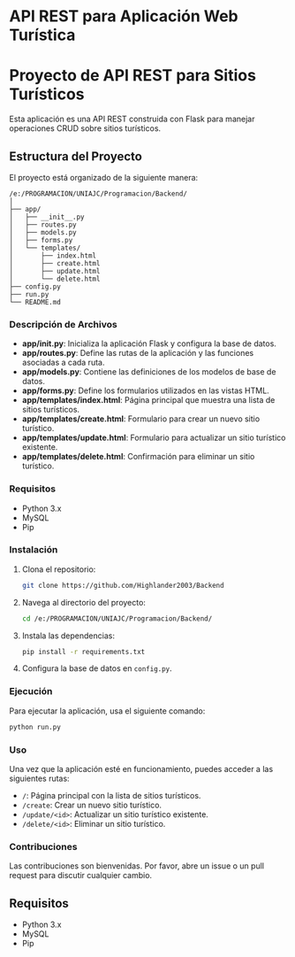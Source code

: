 # API REST para Aplicación Web Turística
# Proyecto de API REST para Sitios Turísticos

Esta aplicación es una API REST construida con Flask para manejar operaciones CRUD sobre sitios turísticos.

## Estructura del Proyecto

El proyecto está organizado de la siguiente manera:

```
/e:/PROGRAMACION/UNIAJC/Programacion/Backend/
│
├── app/
│   ├── __init__.py
│   ├── routes.py
│   ├── models.py
│   ├── forms.py
│   └── templates/
│       ├── index.html
│       ├── create.html
│       ├── update.html
│       └── delete.html
├── config.py
├── run.py
└── README.md
```

### Descripción de Archivos

- **app/__init__.py**: Inicializa la aplicación Flask y configura la base de datos.
- **app/routes.py**: Define las rutas de la aplicación y las funciones asociadas a cada ruta.
- **app/models.py**: Contiene las definiciones de los modelos de base de datos.
- **app/forms.py**: Define los formularios utilizados en las vistas HTML.
- **app/templates/index.html**: Página principal que muestra una lista de sitios turísticos.
- **app/templates/create.html**: Formulario para crear un nuevo sitio turístico.
- **app/templates/update.html**: Formulario para actualizar un sitio turístico existente.
- **app/templates/delete.html**: Confirmación para eliminar un sitio turístico.

### Requisitos

- Python 3.x
- MySQL
- Pip

### Instalación

1. Clona el repositorio:
    ```sh
    git clone https://github.com/Highlander2003/Backend
    ```
2. Navega al directorio del proyecto:
    ```sh
    cd /e:/PROGRAMACION/UNIAJC/Programacion/Backend/
    ```
3. Instala las dependencias:
    ```sh
    pip install -r requirements.txt
    ```
4. Configura la base de datos en `config.py`.

### Ejecución

Para ejecutar la aplicación, usa el siguiente comando:
```sh
python run.py
```

### Uso

Una vez que la aplicación esté en funcionamiento, puedes acceder a las siguientes rutas:

- `/`: Página principal con la lista de sitios turísticos.
- `/create`: Crear un nuevo sitio turístico.
- `/update/<id>`: Actualizar un sitio turístico existente.
- `/delete/<id>`: Eliminar un sitio turístico.

### Contribuciones

Las contribuciones son bienvenidas. Por favor, abre un issue o un pull request para discutir cualquier cambio.

                                                                 
## Requisitos

- Python 3.x
- MySQL
- Pip

